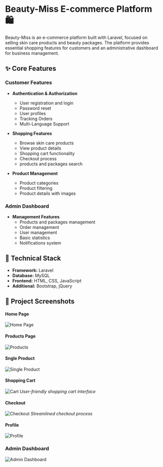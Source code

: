 # Beauty-Miss E-commerce Platform 🛍️

Beauty-Miss is an e-commerce platform built with Laravel, focused on selling skin care products and beauty packages. The platform provides essential shopping features for customers and an administrative dashboard for business management.

## ✨ Core Features

### Customer Features

- **Authentication & Authorization**

  - User registration and login
  - Password reset
  - User profiles
  - Tracking Orders
  - Multi-Language Support

- **Shopping Features**

  - Browse skin care products
  - View product details
  - Shopping cart functionality
  - Checkout process
  - products and packages search

- **Product Management**
  - Product categories
  - Product filtering
  - Product details with images

### Admin Dashboard

- **Management Features**
  - Products and packages management
  - Order management
  - User management
  - Basic statistics
  - Notifications system

## 🔧 Technical Stack

- **Framework:** Laravel
- **Database:** MySQL
- **Frontend:** HTML, CSS, JavaScript
- **Additional:** Bootstrap, jQuery

## 📸 Project Screenshots

#### Home Page

![Home Page](Pictures/screencapture-127-0-0-1-8000-2025-02-01-14_56_36.png)

#### Products Page

![Products](Pictures/screencapture-127-0-0-1-8000-ar-products-2025-02-01-14_59_57.png)

#### Sngle Product

![Single Product](Pictures/screencapture-127-0-0-1-8000-en-products-body-lotion-2025-02-01-15_05_35.png)

#### Shopping Cart

![Cart](Pictures/screencapture-127-0-0-1-8000-en-cart-2025-02-01-15_05_58.png)
_User-friendly shopping cart interface_

#### Checkout

![Checkout](Pictures/screencapture-127-0-0-1-8000-en-checkout-2025-02-01-15_07_02.png)
_Streamlined checkout process_

#### Profile

![Profile](Pictures/screencapture-127-0-0-1-8000-en-account-2025-02-01-15_03_53.png)

### Admin Dashboard

![Admin Dashboard](Pictures/dashboard.png)
